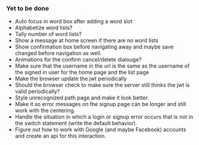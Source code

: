 ### Yet to be done
- Auto focus in word box after adding a word slot
- Alphabetize word lists?
- Tally number of word lists?
- Show a message at home screen if there are no word lists
- Show confirmation box before navigating away and maybe save changed before navigation as well.
- Animations for the confirm cancel/delete dialouge?
- Make sure that the username in the url is the same as the username of the signed in user for the home page and the list page
- Make the browser update the jwt periodically
- Should the browser check to make sure the server still thinks the jwt is valid periodically?
- Style unrecognized path page and make it look better.
- Make it so error messages on the signup page can be longer and still work with the centering.
- Handle the situation in which a login or signup error occurs that is not in the switch statement (write the default behavior).
- Figure out how to work with Google (and maybe Facebook) accounts and create an api for this interaction.
